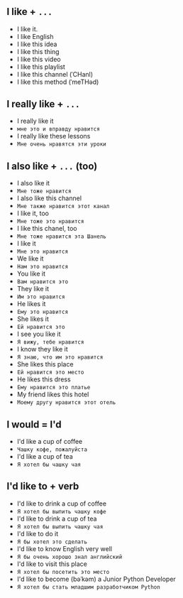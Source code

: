 #

## I like + `...`

* I like it.
* I like English
* I like this idea
* I like this thing
* I like this video
* I like this playlist
* I like this channel (ˈCHanl)
* I like this method (ˈmeTHəd)

## I really like + `...`

* I really like it
* `мне это и вправду нравится`
* I really like these lessons
* `Мне очень нравятся эти уроки`

## I also like + `...` (too)

* I also like it
* `Мне тоже нравится`
* I also like this channel
* `Мне также нравится этот канал`
* I like it, too
* `Мне тоже это нравится`
* I like this chanel, too
* `Мне тоже нравится эта Шанель`
* I like it
* `Мне это нравится`
* We like it
* `Нам это нравится`
* You like it
* `Вам нравится это`
* They like it
* `Им это нравится`
* He likes it
* `Ему это нравится`
* She likes it
* `Ей нравится это`
* I see you like it
* `Я вижу, тебе нравится`
* I know they like it
* `Я знаю, что им это нравится`
* She likes this place
* `Ей нравится это место`
* He likes this dress
* `Ему нравится это платье`
* My friend likes this hotel
* `Моему другу нравится этот отель`

## I would = I'd

* I'd like a cup of coffee
* `Чашку кофе, пожалуйста`
* I'd like a cup of tea
* `Я хотел бы чашку чая`

## I'd like to + verb

* I'd like to drink a cup of coffee
* `Я хотел бы выпить чашку кофе`
* I'd like to drink a cup of tea
* `Я хотел бы выпить чашку чая`
* I'd like to do it
* `Я бы хотел это сделать`
* I'd like to know English very well
* `Я бы очень хорошо знал английский`
* I'd like to visit this place
* `Я хотел бы посетить это место`
* I'd like to become (bəˈkəm) a Junior Python Developer
* `Я хотел бы стать младшим разработчиком Python`
